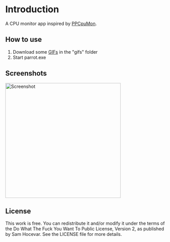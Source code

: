 # Introduction
A CPU monitor app inspired by [PPCpuMon](https://github.com/tomozh/PPCpuMon).

## How to use
1. Download some [GIFs](https://cultofthepartyparrot.com/) in the "gifs" folder
1. Start parrot.exe

## Screenshots
<img alt="Screenshot" src="../assets/screenshot1.png?raw=true" width="360">

## License
This work is free. You can redistribute it and/or modify it under the terms of the Do What The Fuck You Want To Public License, Version 2, as published by Sam Hocevar. See the LICENSE file for more details.
